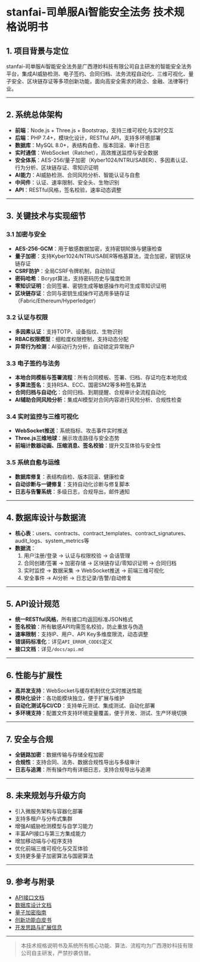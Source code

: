 # stanfai-司单服Ai智能安全法务 技术规格说明书

## 1. 项目背景与定位

stanfai-司单服Ai智能安全法务是广西港妙科技有限公司自主研发的智能安全法务平台，集成AI威胁检测、电子签约、合同归档、法务流程自动化、三维可视化、量子安全、区块链存证等多项创新功能，面向高安全需求的政企、金融、法律等行业。

---

## 2. 系统总体架构

- **前端**：Node.js + Three.js + Bootstrap，支持三维可视化与实时交互
- **后端**：PHP 7.4+，模块化设计，RESTful API，支持多环境部署
- **数据库**：MySQL 8.0+，表结构自愈、版本回滚、审计日志
- **实时通信**：WebSocket（Ratchet），高效推送监控与安全数据
- **安全体系**：AES-256/量子加密（Kyber1024/NTRU/SABER）、多因素认证、行为分析、区块链存证、零知识证明
- **AI能力**：AI威胁检测、合同风险分析、智能认证与自愈
- **中间件**：认证、速率限制、安全头、生物识别
- **API**：RESTful风格，签名校验，速率动态调整

---

## 3. 关键技术与实现细节

### 3.1 加密与安全

- **AES-256-GCM**：用于敏感数据加密，支持密钥轮换与健康检查
- **量子加密**：支持Kyber1024/NTRU/SABER等格基算法，混合加密，密钥区块链存证
- **CSRF防护**：全局CSRF令牌机制，自动验证
- **密码哈希**：Bcrypt算法，支持密码历史与强度检测
- **零知识证明**：合同签署、密钥生成等敏感操作均可生成零知识证明
- **区块链存证**：合同与密钥生成操作可选用多链存证（Fabric/Ethereum/Hyperledger）

### 3.2 认证与权限

- **多因素认证**：支持TOTP、设备指纹、生物识别
- **RBAC权限模型**：细粒度权限控制，支持动态分配
- **异常行为检测**：AI驱动行为分析，自动锁定异常账户

### 3.3 电子签约与法务

- **本地合同模板与签署流程**：所有合同模板、签署、归档、存证均在本地完成
- **多算法签名**：支持RSA、ECC、国密SM2等多种签名算法
- **合同归档与自动化**：合同归档、到期提醒、合规审计全流程自动化
- **AI辅助合同风险分析**：集成AI模型对合同内容进行风险分析、合规性检查

### 3.4 实时监控与三维可视化

- **WebSocket推送**：系统指标、攻击事件实时推送
- **Three.js三维地球**：展示攻击路径与安全态势
- **前端计数器动画、压缩消息、签名校验**：提升交互体验与安全性

### 3.5 系统自愈与运维

- **数据库修复**：表结构自检、版本回滚、健康检查
- **自动诊断与一键修复**：支持自动化诊断与修复脚本
- **日志与告警系统**：多级日志，合规导出，邮件通知

---

## 4. 数据库设计与数据流

- **核心表**：users、contracts、contract_templates、contract_signatures、audit_logs、system_metrics等
- **数据流**：
  1. 用户注册/登录 -> 认证与权限校验 -> 会话管理
  2. 合同创建/签署 -> 加密存储 -> 区块链存证/零知识证明 -> 合同归档
  3. 实时监控 -> 数据采集 -> WebSocket推送 -> 前端三维可视化
  4. 安全事件 -> AI分析 -> 日志记录/告警/自动修复

---

## 5. API设计规范

- **统一RESTful风格**，所有接口均返回标准JSON格式
- **签名校验**：所有敏感API均需签名校验，防止重放与伪造
- **速率限制**：支持IP、用户、API Key多维度限流，动态调整
- **错误码标准化**：详见`API_ERROR_CODES`定义
- **接口文档**：详见`/docs/api.md`

---

## 6. 性能与扩展性

- **高并发支持**：WebSocket与缓存机制优化实时推送性能
- **模块化设计**：各功能模块独立，便于扩展与维护
- **自动化测试与CI/CD**：支持单元测试、集成测试、自动化部署
- **多环境支持**：配置文件支持环境变量覆盖，便于开发、测试、生产环境切换

---

## 7. 安全与合规

- **全链路加密**：数据传输与存储全程加密
- **合规性**：支持合同、法务、数据合规性导出与多级审计
- **日志与追溯**：所有操作均有详细日志，支持合规导出与追溯

---

## 8. 未来规划与升级方向

- 引入微服务架构与容器化部署
- 支持多租户与分布式集群
- 增强AI威胁检测模型与自学习能力
- 丰富API接口与第三方集成能力
- 增加移动端与小程序支持
- 优化前端三维可视化与交互体验
- 支持更多量子加密算法与国密算法

---

## 9. 参考与附录

- [API接口文档](/docs/api.md)
- [数据库设计文档](/docs/database.md)
- [量子加密指南](/docs/quantum_encryption_guide.md)
- [创新功能白皮书](/docs/innovation_whitepaper.md)
- [开发思路与扩展信息](/docs/dev_guide_and_ideas.md)

---

> 本技术规格说明书及系统所有核心功能、算法、流程均为广西港妙科技有限公司自主研发，严禁抄袭仿冒。